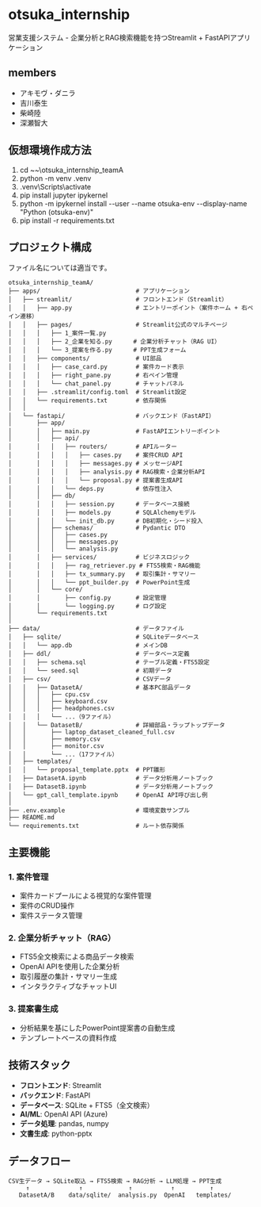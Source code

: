 # otsuka_internship
営業支援システム - 企業分析とRAG検索機能を持つStreamlit + FastAPIアプリケーション

## members
- アキモヴ・ダニラ
- 吉川泰生
- 柴崎陸
- 深瀬智大

## 仮想環境作成方法
1. cd ~~\otsuka_internship_teamA
2. python -m venv .venv
3. .venv\Scripts\activate
4. pip install jupyter ipykernel
5. python -m ipykernel install --user --name otsuka-env --display-name "Python (otsuka-env)"
6. pip install -r requirements.txt

## プロジェクト構成
ファイル名については適当です。

```
otsuka_internship_teamA/
├── apps/                           # アプリケーション
│   ├── streamlit/                  # フロントエンド（Streamlit）
│   │   ├── app.py                  # エントリーポイント（案件ホーム + 右ペイン遷移）
│   │   ├── pages/                  # Streamlit公式のマルチページ
│   │   │   ├── 1_案件一覧.py
│   │   │   ├── 2_企業を知る.py      # 企業分析チャット（RAG UI）
│   │   │   └── 3_提案を作る.py      # PPT生成フォーム
│   │   ├── components/             # UI部品
│   │   │   ├── case_card.py        # 案件カード表示
│   │   │   ├── right_pane.py       # 右ペイン管理
│   │   │   └── chat_panel.py       # チャットパネル
│   │   ├── .streamlit/config.toml  # Streamlit設定
│   │   └── requirements.txt        # 依存関係
│   │
│   └── fastapi/                    # バックエンド（FastAPI）
│       ├── app/
│       │   ├── main.py             # FastAPIエントリーポイント
│       │   ├── api/
│       │   │   ├── routers/        # APIルーター
│       │   │   │   ├── cases.py    # 案件CRUD API
│       │   │   │   ├── messages.py # メッセージAPI
│       │   │   │   ├── analysis.py # RAG検索・企業分析API
│       │   │   │   └── proposal.py # 提案書生成API
│       │   │   └── deps.py         # 依存性注入
│       │   ├── db/
│       │   │   ├── session.py      # データベース接続
│       │   │   ├── models.py       # SQLAlchemyモデル
│       │   │   └── init_db.py      # DB初期化・シード投入
│       │   ├── schemas/            # Pydantic DTO
│       │   │   ├── cases.py
│       │   │   ├── messages.py
│       │   │   └── analysis.py
│       │   ├── services/           # ビジネスロジック
│       │   │   ├── rag_retriever.py # FTS5検索・RAG機能
│       │   │   ├── tx_summary.py   # 取引集計・サマリー
│       │   │   └── ppt_builder.py  # PowerPoint生成
│       │   └── core/
│       │       ├── config.py       # 設定管理
│       │       └── logging.py      # ログ設定
│       └── requirements.txt
│
├── data/                           # データファイル
│   ├── sqlite/                     # SQLiteデータベース
│   │   └── app.db                  # メインDB
│   ├── ddl/                        # データベース定義
│   │   ├── schema.sql              # テーブル定義・FTS5設定
│   │   └── seed.sql                # 初期データ
│   ├── csv/                        # CSVデータ
│   │   ├── DatasetA/               # 基本PC部品データ
│   │   │   ├── cpu.csv
│   │   │   ├── keyboard.csv
│   │   │   ├── headphones.csv
│   │   │   └── ...（9ファイル）
│   │   └── DatasetB/               # 詳細部品・ラップトップデータ
│   │       ├── laptop_dataset_cleaned_full.csv
│   │       ├── memory.csv
│   │       ├── monitor.csv
│   │       └── ...（17ファイル）
│   ├── templates/
│   │   └── proposal_template.pptx  # PPT雛形
│   ├── DatasetA.ipynb              # データ分析用ノートブック
│   ├── DatasetB.ipynb              # データ分析用ノートブック
│   └── gpt_call_template.ipynb     # OpenAI API呼び出し例
│
├── .env.example                    # 環境変数サンプル
├── README.md
└── requirements.txt                # ルート依存関係
```

## 主要機能

### 1. 案件管理
- 案件カードプールによる視覚的な案件管理
- 案件のCRUD操作
- 案件ステータス管理

### 2. 企業分析チャット（RAG）
- FTS5全文検索による商品データ検索
- OpenAI APIを使用した企業分析
- 取引履歴の集計・サマリー生成
- インタラクティブなチャットUI

### 3. 提案書生成
- 分析結果を基にしたPowerPoint提案書の自動生成
- テンプレートベースの資料作成

## 技術スタック

- **フロントエンド**: Streamlit
- **バックエンド**: FastAPI
- **データベース**: SQLite + FTS5（全文検索）
- **AI/ML**: OpenAI API (Azure)
- **データ処理**: pandas, numpy
- **文書生成**: python-pptx

## データフロー

```
CSV生データ → SQLite取込 → FTS5検索 → RAG分析 → LLM処理 → PPT生成
     ↑              ↑             ↑           ↑          ↑
   DatasetA/B    data/sqlite/  analysis.py  OpenAI   templates/
```
